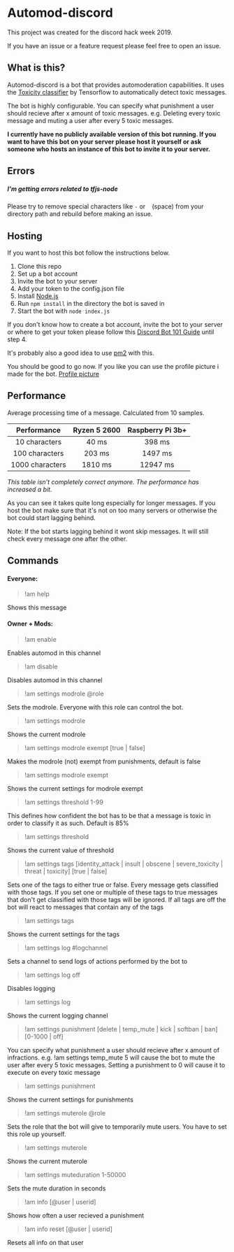 # Automod-discord

This project was created for the discord hack week 2019.

If you have an issue or a feature request please feel free to open an issue.

## What is this?

Automod-discord is a bot that provides automoderation capabilities. It uses the [Toxicity classifier](https://github.com/tensorflow/tfjs-models/tree/master/toxicity) by Tensorflow to automatically detect toxic messages.

The bot is highly configurable. You can specify what punishment a user should recieve after x amount of toxic messages. e.g. Deleting every toxic message and muting a user after every 5 toxic messages.

**I currently have no publicly available version of this bot running. If you want to have this bot on your server please host it yourself or ask someone who hosts an instance of this bot to invite it to your server.**

## Errors

##### I'm getting errors related to tfjs-node
Please try to remove special characters like `-` or ` ` (space) from your directory path and rebuild before making an issue.

## Hosting

If you want to host this bot follow the instructions below.

1. Clone this repo
2. Set up a bot account
3. Invite the bot to your server
4. Add your token to the config.json file
5. Install [Node.js](https://nodejs.org/en/download/current/)
6. Run `npm install` in the directory the bot is saved in
7. Start the bot with `node index.js`

If you don't know how to create a bot account, invite the bot to your server or where to get your token please follow this [Discord Bot 101 Guide](https://www.digitaltrends.com/gaming/how-to-make-a-discord-bot/) until step 4.

It's probably also a good idea to use [pm2](https://pm2.keymetrics.io/) with this.

You should be good to go now. If you like you can use the profile picture i made for the bot. [Profile picture](./automod_profile_picture.png)

## Performance

Average processing time of a message. Calculated from 10 samples.

|    Performance    |  Ryzen 5 2600  | Raspberry Pi 3b+ |
| :---------------: | :------------: | :--------------: |
|   10 characters   |    40 ms       |      398 ms      |
|  100 characters   |    203 ms      |      1497 ms     |
|  1000 characters  |    1810 ms     |      12947 ms    |

*This table isn't completely correct anymore. The performance has increased a bit.*

As you can see it takes quite long especially for longer messages. If you host the bot make sure that it's not on too many servers or otherwise the bot could start lagging behind.

Note: If the bot starts lagging behind it wont skip messages. It will still check every message one after the other.

## Commands

#### Everyone:

> !am help

Shows this message

#### Owner + Mods:

> !am enable

Enables automod in this channel

> !am disable

Disables automod in this channel

> !am settings modrole @role

Sets the modrole. Everyone with this role can control the bot.

> !am settings modrole

Shows the current modrole

> !am settings modrole exempt [true | false]

Makes the modrole (not) exempt from punishments, default is false

> !am settings modrole exempt

Shows the current settings for modrole exempt

> !am settings threshold 1-99

This defines how confident the bot has to be that a message is toxic in order to classify it as such. Default is 85%

> !am settings threshold

Shows the current value of threshold

> !am settings tags [identity_attack | insult | obscene | severe_toxicity | threat | toxicity] [true | false]

Sets one of the tags to either true or false. Every message gets classified with those tags. If you set one or multiple of these tags to true messages that don't get classified with those tags will be ignored. If all tags are off the bot will react to messages that contain any of the tags

> !am settings tags

Shows the current settings for the tags

> !am settings log #logchannel

Sets a channel to send logs of actions performed by the bot to

> !am settings log off

Disables logging

> !am settings log

Shows the current logging channel

> !am settings punishment [delete | temp_mute | kick | softban | ban] [0-1000 | off]

You can specify what punishment a user should recieve after x amount of infractions. e.g. !am settings temp_mute 5 will cause the bot to mute the user after every 5 toxic messages. Setting a punishment to 0 will cause it to execute on every toxic message

> !am settings punishment

Shows the current settings for punishments

> !am settings muterole @role

Sets the role that the bot will give to temporarily mute users. You have to set this role up yourself.

> !am settings muterole

Shows the current muterole

> !am settings muteduration 1-50000

Sets the mute duration in seconds

> !am info [@user | userid]

Shows how often a user recieved a punishment

> !am info reset [@user | userid]

Resets all info on that user